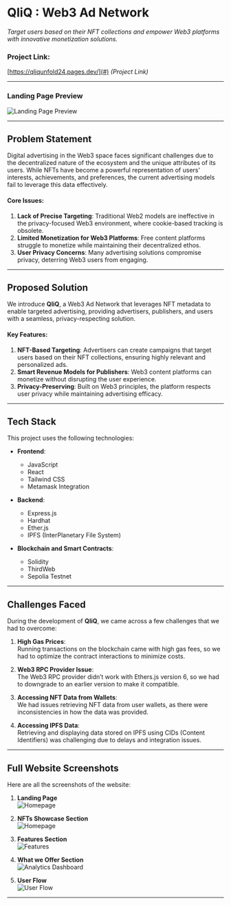 # QliQ : Web3 Ad Network
*Target users based on their NFT collections and empower Web3 platforms with innovative monetization solutions.*

### **Project Link:**  
[https://qliqunfold24.pages.dev/](#) *(Project Link)*

---

### **Landing Page Preview**  
![Landing Page Preview](https://drive.google.com/uc?id=1CModLT1V8hZSvqcbpE6g0DNyRRufuVty)

---

## **Problem Statement**
Digital advertising in the Web3 space faces significant challenges due to the decentralized nature of the ecosystem and the unique attributes of its users. While NFTs have become a powerful representation of users' interests, achievements, and preferences, the current advertising models fail to leverage this data effectively. 

#### **Core Issues:**
1. **Lack of Precise Targeting**: Traditional Web2 models are ineffective in the privacy-focused Web3 environment, where cookie-based tracking is obsolete.
2. **Limited Monetization for Web3 Platforms**: Free content platforms struggle to monetize while maintaining their decentralized ethos.
3. **User Privacy Concerns**: Many advertising solutions compromise privacy, deterring Web3 users from engaging.

---

## **Proposed Solution**
We introduce **QliQ**, a Web3 Ad Network that leverages NFT metadata to enable targeted advertising, providing advertisers, publishers, and users with a seamless, privacy-respecting solution.  

#### **Key Features:**
1. **NFT-Based Targeting**: Advertisers can create campaigns that target users based on their NFT collections, ensuring highly relevant and personalized ads.
2. **Smart Revenue Models for Publishers**: Web3 content platforms can monetize without disrupting the user experience.
3. **Privacy-Preserving**: Built on Web3 principles, the platform respects user privacy while maintaining advertising efficacy.

---

## **Tech Stack**
This project uses the following technologies:

- **Frontend**:
  - JavaScript
  - React
  - Tailwind CSS
  - Metamask Integration

- **Backend**:
  - Express.js
  - Hardhat
  - Ether.js
  - IPFS (InterPlanetary File System)

- **Blockchain and Smart Contracts**:
  - Solidity
  - ThirdWeb
  - Sepolia Testnet



---

## **Challenges Faced**
During the development of **QliQ**, we came across a few challenges that we had to overcome:

1. **High Gas Prices**:  
   Running transactions on the blockchain came with high gas fees, so we had to optimize the contract interactions to minimize costs.

2. **Web3 RPC Provider Issue**:  
   The Web3 RPC provider didn’t work with Ethers.js version 6, so we had to downgrade to an earlier version to make it compatible.

3. **Accessing NFT Data from Wallets**:  
   We had issues retrieving NFT data from user wallets, as there were inconsistencies in how the data was provided.

4. **Accessing IPFS Data**:  
   Retrieving and displaying data stored on IPFS using CIDs (Content Identifiers) was challenging due to delays and integration issues.

---

## **Full Website Screenshots**

Here are all the screenshots of the website:

1. **Landing Page**  
   ![Homepage](https://drive.google.com/uc?id=1CModLT1V8hZSvqcbpE6g0DNyRRufuVty)

2. **NFTs Showcase Section**  
   ![Homepage](https://drive.google.com/uc?id=1gQJHx9bUOJ17knurqX9wOzhZWxHq2SZW)

3. **Features Section**  
   ![Features](https://drive.google.com/uc?id=1lYDwsR2m1GpD3U-l3PElZ5QGwT6ap7JF)

4. **What we Offer Section**  
   ![Analytics Dashboard](https://drive.google.com/uc?id=1T8m7snRtJdxTU51hHWr8EpASpwY2qZO_)

5. **User Flow**  
   ![User Flow](https://drive.google.com/uc?id=13g4OCqBgvHS7Bfv_pzqVnnJk_pQJz9ZJ)

---
